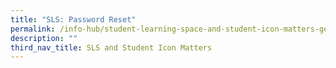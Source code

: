 ```yaml
---
title: "SLS: Password Reset"
permalink: /info-hub/student-learning-space-and-student-icon-matters-general/sls-password-reset
description: ""
third_nav_title: SLS and Student Icon Matters
---
```

